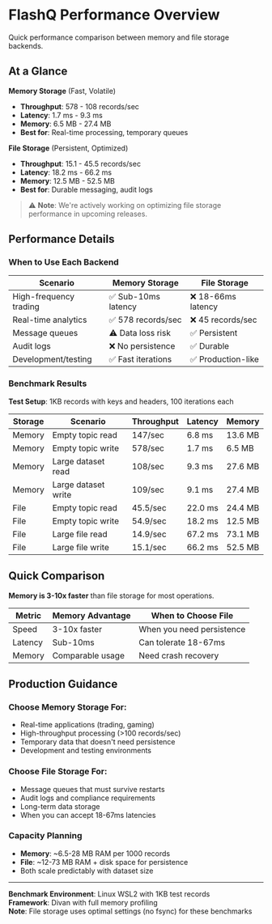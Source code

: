# FlashQ Performance Overview

Quick performance comparison between memory and file storage backends.

## At a Glance

**Memory Storage** (Fast, Volatile)
- **Throughput**: 578 - 108 records/sec
- **Latency**: 1.7 ms - 9.3 ms 
- **Memory**: 6.5 MB - 27.4 MB
- **Best for**: Real-time processing, temporary queues

**File Storage** (Persistent, Optimized)
- **Throughput**: 15.1 - 45.5 records/sec  
- **Latency**: 18.2 ms - 66.2 ms
- **Memory**: 12.5 MB - 52.5 MB
- **Best for**: Durable messaging, audit logs

> ⚠️ **Note**: We're actively working on optimizing file storage performance in upcoming releases.

## Performance Details

### When to Use Each Backend

| Scenario | Memory Storage | File Storage |
|----------|----------------|--------------|
| High-frequency trading | ✅ Sub-10ms latency | ❌ 18-66ms latency |
| Real-time analytics | ✅ 578 records/sec | ❌ 45 records/sec |
| Message queues | ⚠️ Data loss risk | ✅ Persistent |
| Audit logs | ❌ No persistence | ✅ Durable |
| Development/testing | ✅ Fast iterations | ✅ Production-like |

### Benchmark Results

**Test Setup**: 1KB records with keys and headers, 100 iterations each

| Storage | Scenario | Throughput | Latency | Memory |
|---------|----------|------------|---------|--------|
| Memory | Empty topic read | 147/sec | 6.8 ms | 13.6 MB |
| Memory | Empty topic write | 578/sec | 1.7 ms | 6.5 MB |
| Memory | Large dataset read | 108/sec | 9.3 ms | 27.6 MB |
| Memory | Large dataset write | 109/sec | 9.1 ms | 27.4 MB |
| File | Empty topic read | 45.5/sec | 22.0 ms | 24.4 MB |
| File | Empty topic write | 54.9/sec | 18.2 ms | 12.5 MB |
| File | Large file read | 14.9/sec | 67.2 ms | 73.1 MB |
| File | Large file write | 15.1/sec | 66.2 ms | 52.5 MB |

## Quick Comparison

**Memory is 3-10x faster** than file storage for most operations.

| Metric | Memory Advantage | When to Choose File |
|--------|------------------|-------------------|
| Speed | 3-10x faster | When you need persistence |
| Latency | Sub-10ms | Can tolerate 18-67ms |
| Memory | Comparable usage | Need crash recovery |

## Production Guidance

### Choose Memory Storage For:
- Real-time applications (trading, gaming)
- High-throughput processing (>100 records/sec)
- Temporary data that doesn't need persistence
- Development and testing environments

### Choose File Storage For:  
- Message queues that must survive restarts
- Audit logs and compliance requirements
- Long-term data storage
- When you can accept 18-67ms latencies

### Capacity Planning
- **Memory**: ~6.5-28 MB RAM per 1000 records
- **File**: ~12-73 MB RAM + disk space for persistence
- Both scale predictably with dataset size

---

**Benchmark Environment**: Linux WSL2 with 1KB test records  
**Framework**: Divan with full memory profiling  
**Note**: File storage uses optimal settings (no fsync) for these benchmarks